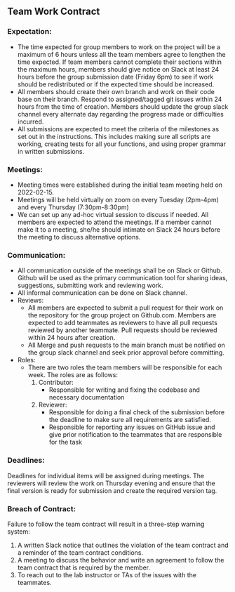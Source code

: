 ## Team Work Contract

### Expectation:
* The time expected for group members to work on the  project will be a maximum of 6 hours unless all the team members agree to lengthen the time expected. If team members cannot complete their sections within the maximum hours, members should give notice on Slack at least 24 hours before the group submission date (Friday 6pm) to see if work should be redistributed or if the expected time should be increased. 
* All members should create their own branch and work on their code base on their branch. Respond to assigned/tagged git issues within 24 hours from the time of creation.
Members should update the group slack channel every alternate day regarding the progress made or difficulties incurred. 
* All submissions are expected to meet the criteria of the milestones as set out in the instructions. This includes making sure all scripts are working, creating tests for all your functions, and using proper grammar in written submissions.

### Meetings:
* Meeting times were established during the initial team meeting held on 2022-02-15. 
* Meetings will be held virtually on zoom on every Tuesday (2pm-4pm) and every Thursday (7:30pm-8:30pm) 
* We can set up any ad-hoc virtual session to discuss if needed. 
All members are expected to attend the meetings. If a member cannot make it to a meeting, she/he should intimate on Slack 24 hours before the meeting to discuss alternative options.

### Communication:
* All communication outside of the meetings shall be on Slack or Github. Github will be used as the primary communication tool for sharing ideas, suggestions, submitting work and reviewing work. 
* All informal communication can be done on Slack channel.
* Reviews:
  * All members are expected to submit a pull request for their work on the repository for the group project on Github.com. Members are expected to add teammates as reviewers to have all pull requests reviewed by another teammate. Pull requests should be reviewed within 24 hours after creation.
  * All Merge and push requests to the main branch must be notified on the group slack channel and seek prior approval before committing.
* Roles:
  * There are two roles the team members will be responsible for each week. The roles are as follows:
    1. Contributor:
       - Responsible for writing and fixing the codebase and necessary documentation
    2. Reviewer:
       - Responsible for doing a final check of the submission before the deadline to make sure all requirements are satisfied.
       - Responsible  for reporting any issues on GitHub issue and give prior notification to the teammates that are responsible for the task

### Deadlines:
Deadlines for individual items will be assigned during meetings. The reviewers will review the work on Thursday evening and ensure that the final version is ready for submission and create the required version tag.

### Breach of Contract:
Failure to follow the team contract will result in a three-step warning system:

1. A written Slack notice that outlines the violation of the team contract and a reminder of the team contract conditions.
2. A meeting to discuss the behavior and write an agreement to follow the team contract that is required by the member.
3. To reach out to the lab instructor or TAs of the issues with the teammates.
